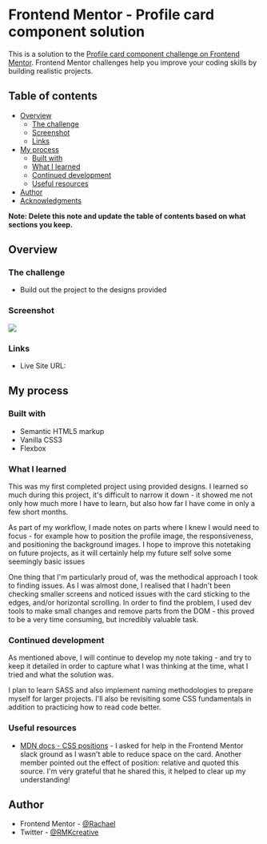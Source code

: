 # Frontend Mentor - Profile card component solution

This is a solution to the [Profile card component challenge on Frontend Mentor](https://www.frontendmentor.io/challenges/profile-card-component-cfArpWshJ). Frontend Mentor challenges help you improve your coding skills by building realistic projects. 

## Table of contents

- [Overview](#overview)
  - [The challenge](#the-challenge)
  - [Screenshot](#screenshot)
  - [Links](#links)
- [My process](#my-process)
  - [Built with](#built-with)
  - [What I learned](#what-i-learned)
  - [Continued development](#continued-development)
  - [Useful resources](#useful-resources)
- [Author](#author)
- [Acknowledgments](#acknowledgments)

**Note: Delete this note and update the table of contents based on what sections you keep.**

## Overview

### The challenge

- Build out the project to the designs provided

### Screenshot

![](./screenshots/RMK_fem_profile-card.png)

### Links

- Live Site URL: [](https://rmk-fem-profile-card.netlify.app/)

## My process

### Built with

- Semantic HTML5 markup
- Vanilla CSS3
- Flexbox

### What I learned

This was my first completed project using provided designs. I learned so much during this project, it's difficult to narrow it down - it showed me not only how much more I have to learn, but also how far I have come in only a few short months. 

As part of my workflow, I made notes on parts where I knew I would need to focus - for example how to position the profile image, the responsiveness, and positioning the background images. I hope to improve this notetaking on future projects, as it will certainly help my future self solve some seemingly basic issues

One thing that I'm particularly proud of, was the methodical approach I took to finding issues. As I was almost done, I realised that I hadn't been checking smaller screens and noticed issues with the card sticking to the edges, and/or horizontal scrolling. 
In order to find the problem, I used dev tools to make small changes and remove parts from the DOM - this proved to be a very time consuming, but incredibly valuable task.


### Continued development

As mentioned above, I will continue to develop my note taking - and try to keep it detailed in order to capture what I was thinking at the time, what I tried and what the solution was.

I plan to learn SASS and also implement naming methodologies to prepare myself for larger projects. I'll also be revisiting some CSS fundamentals in addition to  practicing how to read code better.

### Useful resources

- [MDN docs - CSS positions](https://developer.mozilla.org/en-US/docs/Web/CSS/position) - I asked for help in the Frontend Mentor slack ground as I wasn't able to reduce space on the card. Another member pointed out the effect of position: relative and quoted this source. I'm very grateful that he shared this, it helped to clear up my understanding!


## Author

- Frontend Mentor - [@Rachael](https://www.frontendmentor.io/profile/RMK-creative)
- Twitter - [@RMKcreative](https://twitter.com/RMKcreative)
